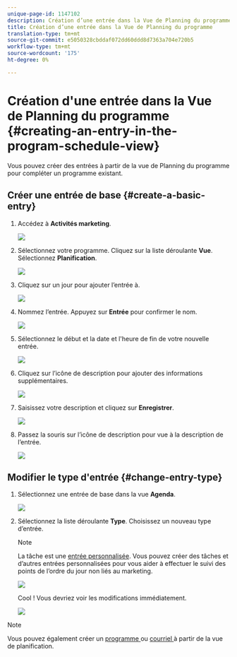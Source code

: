 ```yaml
---
unique-page-id: 1147102
description: Création d’une entrée dans la Vue de Planning du programme - Documentation sur le marketing - Documentation du produit
title: Création d’une entrée dans la Vue de Planning du programme
translation-type: tm+mt
source-git-commit: e5050328cbddaf072dd60ddd8d7363a704e720b5
workflow-type: tm+mt
source-wordcount: '175'
ht-degree: 0%

---
```



# Création d&#39;une entrée dans la Vue de Planning du programme {#creating-an-entry-in-the-program-schedule-view}

Vous pouvez créer des entrées à partir de la vue de Planning du programme pour compléter un programme existant.

## Créer une entrée de base {#create-a-basic-entry}

1. Accédez à **Activités marketing**.

   ![](assets/login-marketing-activities-1.png)

1. Sélectionnez votre programme. Cliquez sur la liste déroulante **Vue**. Sélectionnez **Planification**.

   ![](assets/image2014-9-16-9-3a22-3a7.png)

1. Cliquez sur un jour pour ajouter l’entrée à.

   ![](assets/image2014-9-16-9-3a22-3a33.png)

1. Nommez l’entrée. Appuyez sur **Entrée** pour confirmer le nom.

   ![](assets/image2014-9-16-9-3a22-3a59.png)

1. Sélectionnez le début et la date et l&#39;heure de fin de votre nouvelle entrée.

   ![](assets/image2014-9-16-9-3a23-3a39.png)

1. Cliquez sur l’icône de description pour ajouter des informations supplémentaires.

   ![](assets/image2014-9-16-9-3a25-3a23.png)

1. Saisissez votre description et cliquez sur **Enregistrer**.

   ![](assets/image2014-9-16-9-3a25-3a39.png)

1. Passez la souris sur l’icône de description pour vue à la description de l’entrée.

   ![](assets/image2014-9-16-9-3a25-3a51.png)

## Modifier le type d&#39;entrée {#change-entry-type}

1. Sélectionnez une entrée de base dans la vue **Agenda**.

   ![](assets/image2014-9-16-9-3a26-3a5.png)

1. Sélectionnez la liste déroulante **Type**. Choisissez un nouveau type d’entrée.

   >[!NOTE]
   >
   >La tâche est une [entrée personnalisée](/help/marketo/product-docs/core-marketo-concepts/programs/program-schedule-view/create-custom-entry-types.md). Vous pouvez créer des tâches et d’autres entrées personnalisées pour vous aider à effectuer le suivi des points de l’ordre du jour non liés au marketing.

   ![](assets/image2014-9-16-9-3a26-3a36.png)

   Cool ! Vous devriez voir les modifications immédiatement.

   ![](assets/image2014-9-16-9-3a27-3a21.png)

>[!NOTE]
>
> Vous pouvez également créer un [programme ](/help/marketo/product-docs/core-marketo-concepts/programs/program-schedule-view/creating-a-batch-smart-campaign-in-the-program-schedule-view.md) ou [courriel ](/help/marketo/product-docs/core-marketo-concepts/programs/program-schedule-view/creating-a-new-email-program-in-the-schedule-view.md) à partir de la vue de planification.
